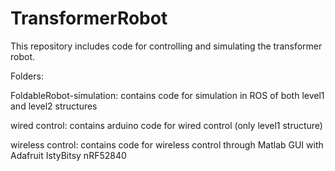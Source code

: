 # TransformerRobot

This repository includes code for controlling and simulating the transformer robot.

Folders:

FoldableRobot-simulation: contains code for simulation in ROS of both level1 and level2 structures

wired control: contains arduino code for wired control (only level1 structure)

wireless control: contains code for wireless control through Matlab GUI with Adafruit IstyBitsy nRF52840 
